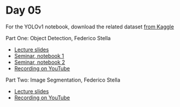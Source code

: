 # Day 05

For the YOLOv1 notebook, download the related dataset [from Kaggle](https://www.kaggle.com/datasets/mbkinaci/fruit-images-for-object-detection)

Part One: Object Detection, Federico Stella
* [Lecture slides](Presentation.pdf)
* [Seminar, notebook 1](YOLOv1.ipynb)
* [Seminar, notebook 2](YOLOv8.py)
* [Recording on YouTube](https://youtu.be/bMZsx7wl9fM)

Part Two: Image Segmentation, Federico Stella
* [Lecture slides](Presentation.pdf)
* [Recording on YouTube](https://youtu.be/oR6yMQ-1r7A)


